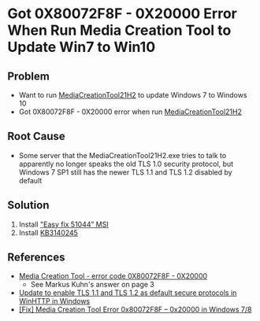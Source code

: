# Got 0X80072F8F - 0X20000 Error When Run Media Creation Tool to Update Win7 to Win10

## Problem
* Want to run [MediaCreationTool21H2](https://go.microsoft.com/fwlink/?LinkId=691209) to update Windows 7 to Windows 10
* Got 0X80072F8F - 0X20000 error when run [MediaCreationTool21H2](https://go.microsoft.com/fwlink/?LinkId=691209)

## Root Cause
* Some server that the MediaCreationTool21H2.exe tries to talk to apparently no longer speaks the old TLS 1.0 security protocol, but Windows 7 SP1 still has the newer TLS 1.1 and TLS 1.2 disabled by default

## Solution
1. Install ["Easy fix 51044” MSI](https://download.microsoft.com/download/0/6/5/0658B1A7-6D2E-474F-BC2C-D69E5B9E9A68/MicrosoftEasyFix51044.msi)
2. Install [KB3140245](https://www.catalog.update.microsoft.com/search.aspx?q=kb3140245)

## References
* [Media Creation Tool - error code 0X80072F8F - 0X20000](https://answers.microsoft.com/en-us/windows/forum/all/media-creation-tool-error-code-0x80072f8f-0x20000/4f8bbe1c-b5af-4cc9-958e-c6c8f3f0b524?page=4)
  * See Markus Kuhn's answer on page 3
* [Update to enable TLS 1.1 and TLS 1.2 as default secure protocols in WinHTTP in Windows](https://support.microsoft.com/en-us/topic/update-to-enable-tls-1-1-and-tls-1-2-as-default-secure-protocols-in-winhttp-in-windows-c4bd73d2-31d7-761e-0178-11268bb10392#bkmk_easy)
* [[Fix] Media Creation Tool Error 0x80072F8F – 0x20000 in Windows 7/8](https://www.winhelponline.com/blog/media-creation-tool-error-0x80072f8f-0x20000/)
